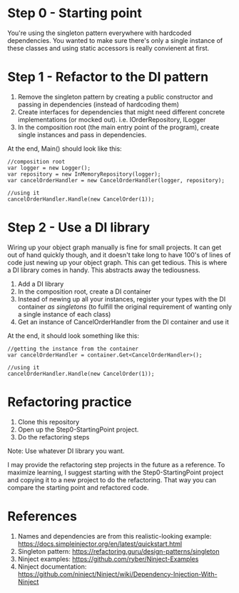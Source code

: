 # Step 0 - Starting point

You're using the singleton pattern everywhere with hardcoded dependencies. You wanted to make sure there's only a single instance of these classes and using static accessors is really convienent at first.

# Step 1 - Refactor to the DI pattern

1. Remove the singleton pattern by creating a public constructor and passing in dependencies (instead of hardcoding them)
2. Create interfaces for dependencies that might need different concrete implementations (or mocked out). i.e. IOrderRepository, ILogger
3. In the composition root (the main entry point of the program), create single instances and pass in dependencies.

At the end, Main() should look like this:
```
//composition root
var logger = new Logger();
var repository = new InMemoryRepository(logger);
var cancelOrderHandler = new CancelOrderHandler(logger, repository);
    
//using it
cancelOrderHandler.Handle(new CancelOrder(1));
```

# Step 2 - Use a DI library

Wiring up your object graph manually is fine for small projects. It can get out of hand quickly though, and it doesn't take long to have 100's of lines of code just newing up your object graph. This can get tedious. This is where a DI library comes in handy. This abstracts away the tediousness.

1. Add a DI library
2. In the composition root, create a DI container
3. Instead of newing up all your instances, register your types with the DI container _as singletons_ (to fulfill the original requirement of wanting only a single instance of each class)
4. Get an instance of CancelOrderHandler from the DI container and use it

At the end, it should look something like this:
```
//getting the instance from the container
var cancelOrderHandler = container.Get<CancelOrderHandler>();

//using it
cancelOrderHandler.Handle(new CancelOrder(1));
```

# Refactoring practice
1. Clone this repository
2. Open up the Step0-StartingPoint project.
3. Do the refactoring steps

Note: Use whatever DI library you want.

I may provide the refactoring step projects in the future as a reference. To maximize learning, I suggest starting with the Step0-StartingPoint project and copying it to a new project to do the refactoring. That way you can compare the starting point and refactored code.

# References
1. Names and dependencies are from this realistic-looking example: https://docs.simpleinjector.org/en/latest/quickstart.html
2. Singleton pattern: https://refactoring.guru/design-patterns/singleton
3. Ninject examples: https://github.com/ryber/Ninject-Examples
4. Ninject documentation: https://github.com/ninject/Ninject/wiki/Dependency-Injection-With-Ninject

